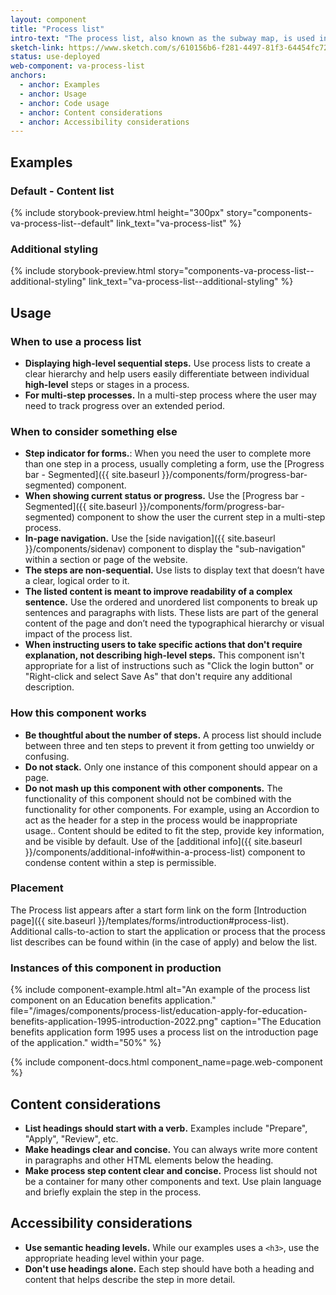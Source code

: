 ```yaml
---
layout: component
title: "Process list"
intro-text: "The process list, also known as the subway map, is used in a static informational context to describe the process to apply for a benefit or to provide tracking information to a user where they are in a given process."
sketch-link: https://www.sketch.com/s/610156b6-f281-4497-81f3-64454fc72156/p/A47C20F3-B0BF-4187-ABD8-045F4250A196/canvas
status: use-deployed
web-component: va-process-list
anchors:
  - anchor: Examples
  - anchor: Usage
  - anchor: Code usage
  - anchor: Content considerations
  - anchor: Accessibility considerations
---
```


## Examples

### Default - Content list

{% include storybook-preview.html height="300px" story="components-va-process-list--default" link_text="va-process-list" %}

### Additional styling

{% include storybook-preview.html  story="components-va-process-list--additional-styling" link_text="va-process-list--additional-styling" %}

## Usage

### When to use a process list

- **Displaying high-level sequential steps.** Use process lists to create a clear hierarchy and help users easily differentiate between individual **high-level** steps or stages in a process.
- **For multi-step processes.** In a multi-step process where the user may need to track progress over an extended period.

### When to consider something else

* **Step indicator for forms.**: When you need the user to complete more than one step in a process, usually completing a form, use the [Progress bar - Segmented]({{ site.baseurl }}/components/form/progress-bar-segmented) component.
* **When showing current status or progress.** Use the [Progress bar - Segmented]({{ site.baseurl }}/components/form/progress-bar-segmented) component to show the user the current step in a multi-step process.
* **In-page navigation.** Use the [side navigation]({{ site.baseurl }}/components/sidenav) component to display the "sub-navigation" within a section or page of the website.
* **The steps are non-sequential.** Use lists to display text that doesn’t have a clear, logical order to it.
* **The listed content is meant to improve readability of a complex sentence.** Use the ordered and unordered list components to break up sentences and paragraphs with lists. These lists are part of the general content of the page and don’t need the typographical hierarchy or visual impact of the process list.
* **When instructing users to take specific actions that don't require explanation, not describing high-level steps.** This component isn't appropriate for a list of instructions such as "Click the login button" or "Right-click and select Save As" that don't require any additional description.


### How this component works

* **Be thoughtful about the number of steps.** A process list should include between three and ten steps to prevent it from getting too unwieldy or confusing.
* **Do not stack.** Only one instance of this component should appear on a page.
* **Do not mash up this component with other components.** The functionality of this component should not be combined with the functionality for other components. For example, using an Accordion to act as the header for a step in the process would be inappropriate usage.. Content should be edited to fit the step, provide key information, and be visible by default. Use of the [additional info]({{ site.baseurl }}/components/additional-info#within-a-process-list) component to condense content within a step is permissible. 

### Placement

The Process list appears after a start form link on the form [Introduction page]({{ site.baseurl }}/templates/forms/introduction#process-list). Additional calls-to-action to start the application or process that the process list describes can be found within (in the case of apply) and below the list.

### Instances of this component in production

{% include component-example.html alt="An example of the process list component on an Education benefits application." file="/images/components/process-list/education-apply-for-education-benefits-application-1995-introduction-2022.png" caption="The Education benefits application form 1995 uses a process list on the introduction page of the application." width="50%" %}

{% include component-docs.html component_name=page.web-component %}

## Content considerations
* **List headings should start with a verb.** Examples include "Prepare", "Apply", "Review", etc.
* **Make headings clear and concise.** You can always write more content in paragraphs and other HTML elements below the heading.
* **Make process step content clear and concise.** Process list should not be a container for many other components and text. Use plain language and briefly explain the step in the process.

## Accessibility considerations

* **Use semantic heading levels.** While our examples uses a `<h3>`, use the appropriate heading level within your page.
* **Don't use headings alone.** Each step should have both a heading and content that helps describe the step in more detail.